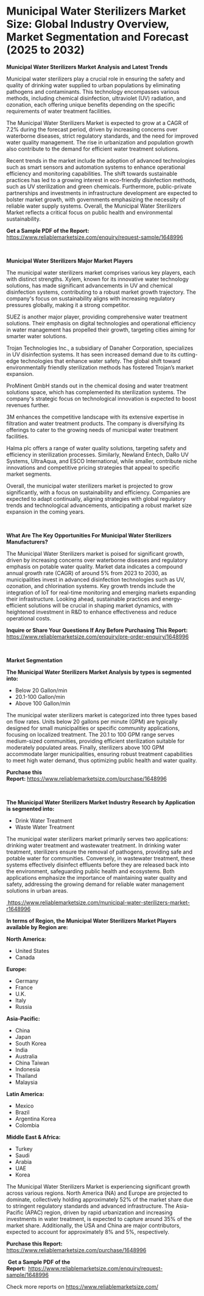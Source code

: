 <p><h1>Municipal Water Sterilizers Market Size: Global Industry Overview, Market Segmentation and Forecast (2025 to 2032)</h1></p><p><strong>Municipal Water Sterilizers Market Analysis and Latest Trends</strong></p>
<p><p>Municipal water sterilizers play a crucial role in ensuring the safety and quality of drinking water supplied to urban populations by eliminating pathogens and contaminants. This technology encompasses various methods, including chemical disinfection, ultraviolet (UV) radiation, and ozonation, each offering unique benefits depending on the specific requirements of water treatment facilities.</p><p>The Municipal Water Sterilizers Market is expected to grow at a CAGR of 7.2% during the forecast period, driven by increasing concerns over waterborne diseases, strict regulatory standards, and the need for improved water quality management. The rise in urbanization and population growth also contribute to the demand for efficient water treatment solutions. </p><p>Recent trends in the market include the adoption of advanced technologies such as smart sensors and automation systems to enhance operational efficiency and monitoring capabilities. The shift towards sustainable practices has led to a growing interest in eco-friendly disinfection methods, such as UV sterilization and green chemicals. Furthermore, public-private partnerships and investments in infrastructure development are expected to bolster market growth, with governments emphasizing the necessity of reliable water supply systems. Overall, the Municipal Water Sterilizers Market reflects a critical focus on public health and environmental sustainability.</p></p>
<p><strong>Get a Sample PDF of the Report:&nbsp;</strong> <a href="https://www.reliablemarketsize.com/enquiry/request-sample/1648996?utm_campaign=3509&utm_medium=2&utm_source=Github&utm_content=ia&utm_term=26032025&utm_id=municipal-water-sterilizers">https://www.reliablemarketsize.com/enquiry/request-sample/1648996</a></p>
<p>&nbsp;</p>
<p><strong>Municipal Water Sterilizers Major Market Players</strong></p>
<p><p>The municipal water sterilizers market comprises various key players, each with distinct strengths. Xylem, known for its innovative water technology solutions, has made significant advancements in UV and chemical disinfection systems, contributing to a robust market growth trajectory. The company's focus on sustainability aligns with increasing regulatory pressures globally, making it a strong competitor.</p><p>SUEZ is another major player, providing comprehensive water treatment solutions. Their emphasis on digital technologies and operational efficiency in water management has propelled their growth, targeting cities aiming for smarter water solutions. </p><p>Trojan Technologies Inc., a subsidiary of Danaher Corporation, specializes in UV disinfection systems. It has seen increased demand due to its cutting-edge technologies that enhance water safety. The global shift toward environmentally friendly sterilization methods has fostered Trojan’s market expansion.</p><p>ProMinent GmbH stands out in the chemical dosing and water treatment solutions space, which has complemented its sterilization systems. The company's strategic focus on technological innovation is expected to boost revenues further.</p><p>3M enhances the competitive landscape with its extensive expertise in filtration and water treatment products. The company is diversifying its offerings to cater to the growing needs of municipal water treatment facilities.</p><p>Halma plc offers a range of water quality solutions, targeting safety and efficiency in sterilization processes. Similarly, Newland Entech, DaRo UV Systems, UltraAqua, and ESCO International, while smaller, contribute niche innovations and competitive pricing strategies that appeal to specific market segments.</p><p>Overall, the municipal water sterilizers market is projected to grow significantly, with a focus on sustainability and efficiency. Companies are expected to adapt continually, aligning strategies with global regulatory trends and technological advancements, anticipating a robust market size expansion in the coming years.</p></p>
<p>&nbsp;</p>
<p><strong>What Are The Key Opportunities For Municipal Water Sterilizers Manufacturers?</strong></p>
<p><p>The Municipal Water Sterilizers market is poised for significant growth, driven by increasing concerns over waterborne diseases and regulatory emphasis on potable water quality. Market data indicates a compound annual growth rate (CAGR) of around 5% from 2023 to 2030, as municipalities invest in advanced disinfection technologies such as UV, ozonation, and chlorination systems. Key growth trends include the integration of IoT for real-time monitoring and emerging markets expanding their infrastructure. Looking ahead, sustainable practices and energy-efficient solutions will be crucial in shaping market dynamics, with heightened investment in R&D to enhance effectiveness and reduce operational costs.</p></p>
<p><strong>Inquire or Share Your Questions If Any Before Purchasing This Report:</strong> <a href="https://www.reliablemarketsize.com/enquiry/pre-order-enquiry/1648996?utm_campaign=3509&utm_medium=2&utm_source=Github&utm_content=ia&utm_term=26032025&utm_id=municipal-water-sterilizers">https://www.reliablemarketsize.com/enquiry/pre-order-enquiry/1648996</a></p>
<p>&nbsp;</p>
<p><strong>Market Segmentation</strong></p>
<p><strong>The Municipal Water Sterilizers Market Analysis by types is segmented into:</strong></p>
<p><ul><li>Below 20 Gallon/min</li><li>20.1-100 Gallon/min</li><li>Above 100 Gallon/min</li></ul></p>
<p><p>The municipal water sterilizers market is categorized into three types based on flow rates. Units below 20 gallons per minute (GPM) are typically designed for small municipalities or specific community applications, focusing on localized treatment. The 20.1 to 100 GPM range serves medium-sized communities, providing efficient sterilization suitable for moderately populated areas. Finally, sterilizers above 100 GPM accommodate larger municipalities, ensuring robust treatment capabilities to meet high water demand, thus optimizing public health and water quality.</p></p>
<p><strong>Purchase this Report:&nbsp;</strong><a href="https://www.reliablemarketsize.com/purchase/1648996?utm_campaign=3509&utm_medium=2&utm_source=Github&utm_content=ia&utm_term=26032025&utm_id=municipal-water-sterilizers">https://www.reliablemarketsize.com/purchase/1648996</a></p>
<p>&nbsp;</p>
<p><strong>The Municipal Water Sterilizers Market Industry Research by Application is segmented into:</strong></p>
<p><ul><li>Drink Water Treatment</li><li>Waste Water Treatment</li></ul></p>
<p><p>The municipal water sterilizers market primarily serves two applications: drinking water treatment and wastewater treatment. In drinking water treatment, sterilizers ensure the removal of pathogens, providing safe and potable water for communities. Conversely, in wastewater treatment, these systems effectively disinfect effluents before they are released back into the environment, safeguarding public health and ecosystems. Both applications emphasize the importance of maintaining water quality and safety, addressing the growing demand for reliable water management solutions in urban areas.</p></p>
<p><a href="https://www.reliablemarketsize.com/municipal-water-sterilizers-market-r1648996?utm_campaign=3509&utm_medium=2&utm_source=Github&utm_content=ia&utm_term=26032025&utm_id=municipal-water-sterilizers">&nbsp;https://www.reliablemarketsize.com/municipal-water-sterilizers-market-r1648996</a></p>
<p><strong>In terms of Region, the Municipal Water Sterilizers Market Players available by Region are:</strong></p>
<p>
    <p> <strong> North America: </strong>
        <ul>
            <li>United States</li>
            <li>Canada</li>
        </ul>
        </p> 
    <p> <strong> Europe: </strong>
        <ul>
            <li>Germany</li>
            <li>France</li>
            <li>U.K.</li>
            <li>Italy</li>
            <li>Russia</li>
        </ul>
        </p> 
    <p> <strong> Asia-Pacific: </strong>
        <ul>
            <li>China</li>
            <li>Japan</li>
            <li>South Korea</li>
            <li>India</li>
            <li>Australia</li>
            <li>China Taiwan</li>
            <li>Indonesia</li>
            <li>Thailand</li>
            <li>Malaysia</li>
        </ul>
        </p> 
    <p> <strong> Latin America: </strong>
        <ul>
            <li>Mexico</li>
            <li>Brazil</li>
            <li>Argentina Korea</li>
            <li>Colombia</li>
        </ul>
        </p> 
    <p> <strong> Middle East & Africa: </strong>
        <ul>
            <li>Turkey</li>
            <li>Saudi</li>
            <li>Arabia</li>
            <li>UAE</li>
            <li>Korea</li>
        </ul>
    </p>
    </p>
<p><p>The Municipal Water Sterilizers Market is experiencing significant growth across various regions. North America (NA) and Europe are projected to dominate, collectively holding approximately 52% of the market share due to stringent regulatory standards and advanced infrastructure. The Asia-Pacific (APAC) region, driven by rapid urbanization and increasing investments in water treatment, is expected to capture around 35% of the market share. Additionally, the USA and China are major contributors, expected to account for approximately 8% and 5%, respectively.</p></p>
<p><strong>Purchase this Report: </strong><a href="https://www.reliablemarketsize.com/purchase/1648996?utm_campaign=3509&utm_medium=2&utm_source=Github&utm_content=ia&utm_term=26032025&utm_id=municipal-water-sterilizers">https://www.reliablemarketsize.com/purchase/1648996</a></p>
<p>&nbsp;<strong>Get a Sample PDF of the Report:&nbsp;&nbsp;</strong><a href="https://www.reliablemarketsize.com/enquiry/request-sample/1648996?utm_campaign=3509&utm_medium=2&utm_source=Github&utm_content=ia&utm_term=26032025&utm_id=municipal-water-sterilizers">https://www.reliablemarketsize.com/enquiry/request-sample/1648996</a></p>
<p><strong></strong></p>
<p>Check more reports on <a href="https://www.reliablemarketsize.com/?utm_campaign=3509&utm_medium=2&utm_source=Github&utm_content=ia&utm_term=26032025&utm_id=municipal-water-sterilizers">https://www.reliablemarketsize.com/</a></p>